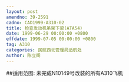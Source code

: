 ```yaml
---
layout: post
amendno: 39-2591
cadno: CAD1999-A310-02
title: 检查发动机吊架下梁(ATA54)
date: 1999-06-29 00:00:00 +0800
effdate: 1999-07-05 00:00:00 +0800
tag: A310
categories: 民航西北管理局适航处
author: 陈立阁
---
```


##适用范围:
未完成N10149号改装的所有A310飞机

